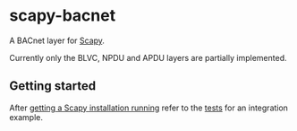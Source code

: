 scapy-bacnet
============

A BACnet layer for [Scapy](http://www.secdev.org/projects/scapy/).

Currently only the BLVC, NPDU and APDU layers are partially implemented.


Getting started
---------------

After [getting a Scapy installation running](http://www.secdev.org/projects/scapy/doc/installation.html) refer to the [tests](https://github.com/desolat/scapy-bacnet/blob/master/scapy_bacnet/test/test_bacnet.py) for an integration example.
